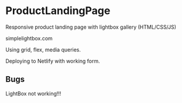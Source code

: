 # ProductLandingPage
 Responsive product landing page with lightbox gallery (HTML/CSS/JS)

 simplelightbox.com

Using grid, flex, media queries.

Deploying to Netlify with working form.
 
 
 
 ## Bugs

 LightBox not working!!!
